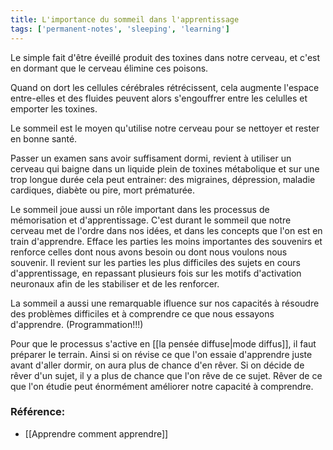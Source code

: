 ```yaml
---
title: L'importance du sommeil dans l'apprentissage
tags: ['permanent-notes', 'sleeping', 'learning']
---
```


Le simple fait d'être éveillé produit des toxines dans notre cerveau, et c'est en dormant que le cerveau élimine ces poisons. 

Quand on dort les cellules cérébrales rétrécissent, cela augmente l'espace entre-elles et des fluides peuvent alors s'engouffrer entre les celulles et emporter les toxines. 

Le sommeil est le moyen qu'utilise notre cerveau pour se nettoyer et rester en bonne santé.

Passer un examen sans avoir suffisament dormi, revient à utiliser un cerveau qui baigne dans un liquide plein de toxines métabolique et sur une trop longue durée cela peut entrainer: des migraines, dépression, maladie cardiques, diabète ou pire, mort prématurée.

Le sommeil joue aussi un rôle important dans les processus de mémorisation et d'apprentissage. C'est durant le sommeil que notre cerveau met de l'ordre dans nos idées, et dans les concepts que l'on est en train d'apprendre. Efface les parties les moins importantes des souvenirs et renforce celles dont nous avons besoin ou dont nous voulons nous souvenir. Il revient sur les parties les plus difficiles des sujets en cours d'apprentissage, en repassant plusieurs fois sur les motifs d'activation neuronaux afin de les stabiliser et de les renforcer.

La sommeil a aussi une remarquable ifluence sur nos capacités à résoudre des problèmes difficiles et à comprendre ce que nous essayons d'apprendre. (Programmation!!!)

Pour que le processus s'active en [[la pensée diffuse|mode diffus]], il faut préparer le terrain. Ainsi si on révise ce que l'on essaie d'apprendre juste avant d'aller dormir, on aura plus de chance d'en rêver. Si on décide de rêver d'un sujet, il y a plus de chance que l'on rêve de ce sujet. Rêver de ce que l'on étudie peut énormément améliorer notre capacité à comprendre. 


### Référence:
- [[Apprendre comment apprendre]]